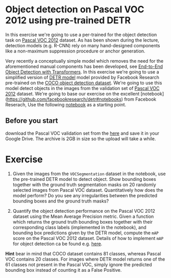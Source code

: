 # Object detection on Pascal VOC 2012 using pre-trained DETR

In this exercise we're going to use a per-trained for the object detection
task on [Pascal VOC 2012](http://host.robots.ox.ac.uk/pascal/VOC/voc2012/devkit_doc.pdf) dataset.
As has been shown during the lecture, detection models (e.g. R-CNN) rely on many hand-designed components like a non-maximum suppression procedure or anchor generation.

Very recently a conceptually simple model which removes the need for the aforementioned manual components has been
developed, see [End-to-End Object Detection with Transformers](https://arxiv.org/abs/2005.12872).
In this exercise we're going to use a simplified version of [DETR model](https://github.com/facebookresearch/detr)
model provided by Facebook Research pre-trained on the [COCO object detection dataset](https://cocodataset.org/#home).
We're going to use this model detect objects in the images from the validation set of [Pascal VOC 2012](http://host.robots.ox.ac.uk/pascal/VOC/voc2012/devkit_doc.pdf) dataset.
We're going to base our exercise on the excellent [notebook] (https://github.com/facebookresearch/detr#notebooks) from Facebook Reserach,
Use the following [notebook](../day4/detr_demo.ipynb) as a starting point.

## Before you start

download the Pascal VOC validation set from the [here](https://oc.embl.de/index.php/s/bkBUhSajTPP0lUP) and save it in your Google Drive. 
The archive is 2GB in size so the upload will take a while. 

# Exercise
1. Given the images from the `VOCSegmentation` dataset in the notebook, use the pre-trained DETR model to detect object.
Show bounding boxes together with the ground truth segmentation masks on 20 randomly selected images from Pascal VOC dataset.
Quantitatively how does the model perform? Do you see any irregularities between the predicted bounding boxes and the ground truth masks?

2. Quantify the object detection performance on the Pascal VOC 2012 dataset using the Mean Average Precision metric.
Given a function which returns the ground truth bounding boxes together with their corresponding class labels (implemented in the notebook),
and bounding box predictions given by the DETR model, compute the `mAP` score on the Pascal VOC 2012 dataset.
Details of how to implement `mAP` for object detection ca be found e.g. [here](https://medium.com/@jonathan_hui/map-mean-average-precision-for-object-detection-45c121a31173).

**Hint**
bear in mind that COCO dataset contains 81 classes, whereas Pascal VOC contains 20 classes. For images where DETR model
returns one of the 61 classes not present in the Pascal VOC, simply ignore the predicted bounding box instead of counting
it as a False Positive.

